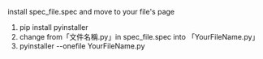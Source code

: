 install spec_file.spec and move to your file's page  
1.  pip install pyinstaller
2.  change from「文件名稱.py」in spec_file.spec into 「YourFileName.py」
3.  pyinstaller --onefile YourFileName.py
